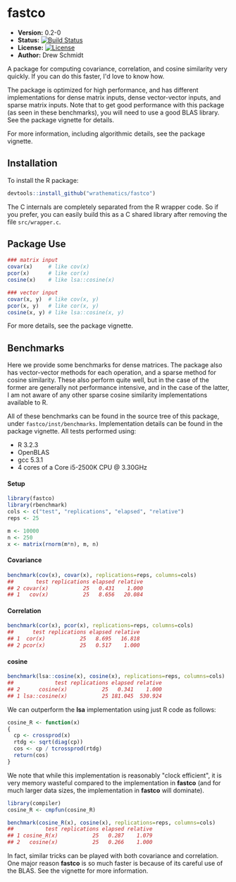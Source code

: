 # fastco

* **Version:** 0.2-0
* **Status:** [![Build Status](https://travis-ci.org/wrathematics/fastco.png)](https://travis-ci.org/wrathematics/fastco)
* **License:** [![License](http://img.shields.io/badge/license-BSD%202--Clause-orange.svg?style=flat)](http://opensource.org/licenses/BSD-2-Clause)
* **Author:** Drew Schmidt


A package for computing covariance, correlation, and cosine similarity very quickly.  If you can do this faster, I'd love to know how.

The package is optimized for high performance, and has different implementations for dense matrix inputs, dense vector-vector inputs, and sparse matrix inputs.  Note that to get good performance with this package (as seen in these benchmarks), you will need to use a good BLAS library.  See the package vignette for details.

For more information, including algorithmic details, see the package vignette.



## Installation

To install the R package:

```r
devtools::install_github("wrathematics/fastco")
```

The C internals are completely separated from the R wrapper code.  So if you prefer, you can easily build this as a C shared library after removing the file `src/wrapper.c`.





## Package Use

```r
### matrix input
covar(x)     # like cov(x)
pcor(x)      # like cor(x)
cosine(x)    # like lsa::cosine(x)

### vector input
covar(x, y)  # like cov(x, y)
pcor(x, y)   # like cor(x, y)
cosine(x, y) # like lsa::cosine(x, y)
```

For more details, see the package vignette.





## Benchmarks

Here we provide some benchmarks for dense matrices.  The package also has vector-vector methods for each operation, and a sparse method for cosine similarity.  These also perform quite well, but in the case of the former are generally not performance intensive, and in the case of the latter, I am not aware of any other sparse cosine similarity implementations available to R.

All of these benchmarks can be found in the source tree of this package, under `fastco/inst/benchmarks`.  Implementation details can be found in the package vignette.  All tests performed using:

* R 3.2.3
* OpenBLAS
* gcc 5.3.1
* 4 cores of a Core i5-2500K CPU @ 3.30GHz

#### Setup

```r
library(fastco)
library(rbenchmark)
cols <- c("test", "replications", "elapsed", "relative")
reps <- 25

m <- 10000
n <- 250
x <- matrix(rnorm(m*n), m, n)
```

#### Covariance

```r
benchmark(cov(x), covar(x), replications=reps, columns=cols)
##       test replications elapsed relative
## 2 covar(x)           25   0.431    1.000
## 1   cov(x)           25   8.656   20.084
```

#### Correlation

```r
benchmark(cor(x), pcor(x), replications=reps, columns=cols)
##      test replications elapsed relative
## 1  cor(x)           25   8.695   16.818
## 2 pcor(x)           25   0.517    1.000
```

#### cosine

```r
benchmark(lsa::cosine(x), cosine(x), replications=reps, columns=cols)
##             test replications elapsed relative
## 2      cosine(x)           25   0.341    1.000
## 1 lsa::cosine(x)           25 181.045  530.924
```

We can outperform the **lsa** implementation using just R code as follows:

```r
cosine_R <- function(x)
{
  cp <- crossprod(x)
  rtdg <- sqrt(diag(cp))
  cos <- cp / tcrossprod(rtdg)
  return(cos)
}
```

We note that while this implementation is reasonably "clock efficient", it is very memory wasteful compared to the implementation in **fastco** (and for much larger data sizes, the implementation in **fastco** will dominate).

```r
library(compiler)
cosine_R <- cmpfun(cosine_R)

benchmark(cosine_R(x), cosine(x), replications=reps, columns=cols)
##          test replications elapsed relative
## 1 cosine_R(x)           25   0.287    1.079
## 2   cosine(x)           25   0.266    1.000
```

In fact, similar tricks can be played with both covariance and correlation.  One major reason **fastco** is so much faster is because of its careful use of the BLAS.  See the vignette for more information.
